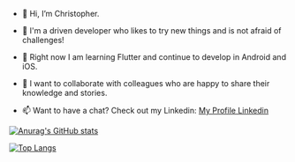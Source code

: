 - 👋 Hi, I’m Christopher. 

- 👀 I'm a driven developer who likes to try new things and is not afraid of challenges!

- 🌱 Right now I am learning Flutter and continue to develop in Android and iOS.

- 💞️ I want to collaborate with colleagues who are happy to share their knowledge and stories.

- 📫 Want to have a chat? Check out my Linkedin: <a href="https://www.linkedin.com/in/christopher-lundqvist-8741b2aa/">My Profile Linkedin


![Anurag's GitHub stats](https://github-readme-stats.vercel.app/api?username=Mojjan4&theme=onedark)


![Top Langs](https://github-readme-stats.vercel.app/api/top-langs/?username=Mojjan4&layout=compact&theme=onedark)


<!---
Mojjan4/Mojjan4 is a ✨ special ✨ repository because its `README.md` (this file) appears on your GitHub profile.
You can click the Preview link to take a look at your changes.
--->
